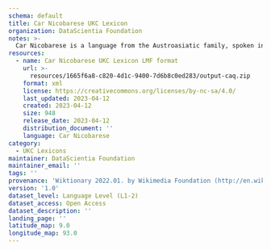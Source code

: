 ```yaml
---
schema: default
title: Car Nicobarese UKC Lexicon
organization: DataScientia Foundation
notes: >-
  Car Nicobarese is a language from the Austroasiatic family, spoken in Eurasia. The UKC Lexicon of Car Nicobarese is represented as a lexico-semantic network. It consists of words, word senses, synsets, as well as sense-level and synset-level relationships.
resources:
  - name: Car Nicobarese UKC Lexicon LMF format
    url: >-
      resources/1665f6a8-c820-4d1c-9400-7d6b8c0ed283/output-caq.zip
    format: xml
    license: https://creativecommons.org/licenses/by-nc-sa/4.0/
    last_updated: 2023-04-12
    created: 2023-04-12
    size: 948
    release_date: 2023-04-12
    distribution_document: ''
    language: Car Nicobarese
category:
  - UKC Lexicons
maintainer: DataScientia Foundation
maintainer_email: ''
tags: ''
provenance: 'Wiktionary 2022.01. by Wikimedia Foundation (http://en.wiktionary.org); KinDiv: Kinship Diversity 1.0 by Temuulen Khishigsuren (http://ukc.disi.unitn.it/index.php/kinship/); Princeton WordNet 2.1 by Princeton University (https://wordnet.princeton.edu)'
version: '1.0'
dataset_level: Language Level (L1-2)
dataset_access: Open Access
dataset_description: ''
landing_page: ''
latitude_map: 9.0
longitude_map: 93.0
---
```


